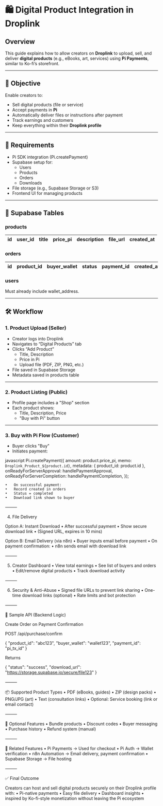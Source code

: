 # 🛍️ Digital Product Integration in Droplink

## Overview

This guide explains how to allow creators on **Droplink** to upload, sell, and deliver **digital products** (e.g., eBooks, art, services) using **Pi Payments**, similar to Ko-fi’s storefront.

---

## 🎯 Objective

Enable creators to:
- Sell digital products (file or service)
- Accept payments in **Pi**
- Automatically deliver files or instructions after payment
- Track earnings and customers
- Keep everything within their **Droplink profile**

---

## 🔐 Requirements

- Pi SDK integration (Pi.createPayment)
- Supabase setup for:
  - Users
  - Products
  - Orders
  - Downloads
- File storage (e.g., Supabase Storage or S3)
- Frontend UI for managing products

---

## 🧱 Supabase Tables

### products

| id | user_id | title | price_pi | description | file_url | created_at |
|----|---------|-------|----------|-------------|----------|------------|

### orders

| id | product_id | buyer_wallet | status | payment_id | created_at |
|----|------------|--------------|--------|-------------|------------|

### users

Must already include wallet_address.

---

## 🛠 Workflow

### 1. Product Upload (Seller)
- Creator logs into Droplink
- Navigates to “Digital Products” tab
- Clicks “Add Product”
  - Title, Description
  - Price in Pi
  - Upload file (PDF, ZIP, PNG, etc.)
- File saved in Supabase Storage
- Metadata saved in products table

---

### 2. Product Listing (Public)
- Profile page includes a "Shop" section
- Each product shows:
  - Title, Description, Price
  - "Buy with Pi" button

---

### 3. Buy with Pi Flow (Customer)
- Buyer clicks "Buy"
- Initiates payment:

javascript
Pi.createPayment({
  amount: product.price_pi,
  memo: `Droplink_Product_${product.id}`,
  metadata: { product_id: product.id },
  onReadyForServerApproval: handlePaymentApproval,
  onReadyForServerCompletion: handlePaymentCompletion,
});

	•	On successful payment:
	•	Record created in orders
	•	Status = completed
	•	Download link shown to buyer

⸻

4. File Delivery

Option A: Instant Download
	•	After successful payment
	•	Show secure download link
	•	(Signed URL, expires in 10 mins)

Option B: Email Delivery (via n8n)
	•	Buyer inputs email before payment
	•	On payment confirmation:
	•	n8n sends email with download link

⸻

5. Creator Dashboard
	•	View total earnings
	•	See list of buyers and orders
	•	Edit/remove digital products
	•	Track download activity

⸻

6. Security & Anti-Abuse
	•	Signed file URLs to prevent link sharing
	•	One-time download links (optional)
	•	Rate limits and bot protection

⸻

🧪 Sample API (Backend Logic)

Create Order on Payment Confirmation

POST /api/purchase/confirm

{
  "product_id": "abc123",
  "buyer_wallet": "wallet123",
  "payment_id": "pi_tx_id"
}

Returns

{
  "status": "success",
  "download_url": "https://storage.supabase.io/secure/file123"
}


⸻

📦 Supported Product Types
	•	PDF (eBooks, guides)
	•	ZIP (design packs)
	•	PNG/JPG (art)
	•	Text (consultation links)
	•	Optional: Service booking (link or email contact)

⸻

🧩 Optional Features
	•	Bundle products
	•	Discount codes
	•	Buyer messaging
	•	Purchase history
	•	Refund system (manual)

⸻

🔗 Related Features
	•	Pi Payments → Used for checkout
	•	Pi Auth → Wallet verification
	•	n8n Automation → Email delivery, payment confirmation
	•	Supabase Storage → File hosting

⸻

✅ Final Outcome

Creators can host and sell digital products securely on their Droplink profile with:
	•	Pi-native payments
	•	Easy file delivery
	•	Dashboard insights
	•	inspired by Ko-fi-style monetization without leaving the Pi ecosystem
